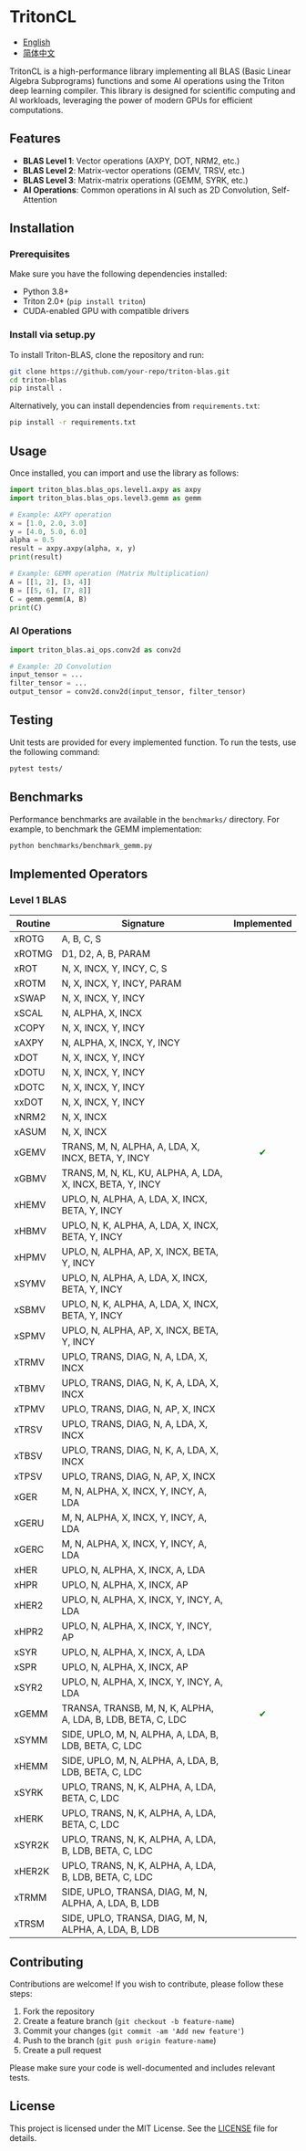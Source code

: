 
# TritonCL
- [English](README.md)
- [简体中文](README_CN.md)

TritonCL is a high-performance library implementing all BLAS (Basic Linear Algebra Subprograms) functions and some AI operations using the Triton deep learning compiler. This library is designed for scientific computing and AI workloads, leveraging the power of modern GPUs for efficient computations.

## Features
- **BLAS Level 1**: Vector operations (AXPY, DOT, NRM2, etc.)
- **BLAS Level 2**: Matrix-vector operations (GEMV, TRSV, etc.)
- **BLAS Level 3**: Matrix-matrix operations (GEMM, SYRK, etc.)
- **AI Operations**: Common operations in AI such as 2D Convolution, Self-Attention

## Installation

### Prerequisites
Make sure you have the following dependencies installed:
- Python 3.8+
- Triton 2.0+ (`pip install triton`)
- CUDA-enabled GPU with compatible drivers

### Install via setup.py

To install Triton-BLAS, clone the repository and run:

```bash
git clone https://github.com/your-repo/triton-blas.git
cd triton-blas
pip install .
```

Alternatively, you can install dependencies from `requirements.txt`:

```bash
pip install -r requirements.txt
```

## Usage

Once installed, you can import and use the library as follows:

```python
import triton_blas.blas_ops.level1.axpy as axpy
import triton_blas.blas_ops.level3.gemm as gemm

# Example: AXPY operation
x = [1.0, 2.0, 3.0]
y = [4.0, 5.0, 6.0]
alpha = 0.5
result = axpy.axpy(alpha, x, y)
print(result)

# Example: GEMM operation (Matrix Multiplication)
A = [[1, 2], [3, 4]]
B = [[5, 6], [7, 8]]
C = gemm.gemm(A, B)
print(C)
```

### AI Operations

```python
import triton_blas.ai_ops.conv2d as conv2d

# Example: 2D Convolution
input_tensor = ...
filter_tensor = ...
output_tensor = conv2d.conv2d(input_tensor, filter_tensor)
```

## Testing

Unit tests are provided for every implemented function. To run the tests, use the following command:

```bash
pytest tests/
```

## Benchmarks

Performance benchmarks are available in the `benchmarks/` directory. For example, to benchmark the GEMM implementation:

```bash
python benchmarks/benchmark_gemm.py
```

## Implemented Operators
### Level 1 BLAS
| Routine            | Signature                                 |   Implemented |
|--------------------|--------------------------------------------|:--------------:|
| xROTG              | A, B, C, S                                | |
| xROTMG             | D1, D2, A, B, PARAM                        | |
| xROT               | N, X, INCX, Y, INCY, C, S                  | |
| xROTM              | N, X, INCX, Y, INCY, PARAM                 | |
| xSWAP              | N, X, INCX, Y, INCY                        | |
| xSCAL              | N, ALPHA, X, INCX                          | |
| xCOPY              | N, X, INCX, Y, INCY                        | |
| xAXPY              | N, ALPHA, X, INCX, Y, INCY                | |
| xDOT               | N, X, INCX, Y, INCY                        | |
| xDOTU              | N, X, INCX, Y, INCY                        | |
| xDOTC              | N, X, INCX, Y, INCY                        | |
| xxDOT              | N, X, INCX, Y, INCY                        | |
| xNRM2              | N, X, INCX                                 | |
| xASUM              | N, X, INCX                                 | |
| xGEMV              | TRANS, M, N, ALPHA, A, LDA, X, INCX, BETA, Y, INCY |  <span style="color:green">&#10004;</span> |
| xGBMV              | TRANS, M, N, KL, KU, ALPHA, A, LDA, X, INCX, BETA, Y, INCY ||
| xHEMV              | UPLO, N, ALPHA, A, LDA, X, INCX, BETA, Y, INCY ||
| xHBMV              | UPLO, N, K, ALPHA, A, LDA, X, INCX, BETA, Y, INCY ||
| xHPMV              | UPLO, N, ALPHA, AP, X, INCX, BETA, Y, INCY ||
| xSYMV              | UPLO, N, ALPHA, A, LDA, X, INCX, BETA, Y, INCY ||
| xSBMV              | UPLO, N, K, ALPHA, A, LDA, X, INCX, BETA, Y, INCY ||
| xSPMV              | UPLO, N, ALPHA, AP, X, INCX, BETA, Y, INCY ||
| xTRMV              | UPLO, TRANS, DIAG, N, A, LDA, X, INCX ||
| xTBMV              | UPLO, TRANS, DIAG, N, K, A, LDA, X, INCX ||
| xTPMV              | UPLO, TRANS, DIAG, N, AP, X, INCX ||
| xTRSV              | UPLO, TRANS, DIAG, N, A, LDA, X, INCX ||
| xTBSV              | UPLO, TRANS, DIAG, N, K, A, LDA, X, INCX ||
| xTPSV              | UPLO, TRANS, DIAG, N, AP, X, INCX ||
| xGER               | M, N, ALPHA, X, INCX, Y, INCY, A, LDA ||
| xGERU              | M, N, ALPHA, X, INCX, Y, INCY, A, LDA ||
| xGERC              | M, N, ALPHA, X, INCX, Y, INCY, A, LDA ||
| xHER               | UPLO, N, ALPHA, X, INCX, A, LDA ||
| xHPR               | UPLO, N, ALPHA, X, INCX, AP ||
| xHER2              | UPLO, N, ALPHA, X, INCX, Y, INCY, A, LDA ||
| xHPR2              | UPLO, N, ALPHA, X, INCX, Y, INCY, AP ||
| xSYR               | UPLO, N, ALPHA, X, INCX, A, LDA ||
| xSPR               | UPLO, N, ALPHA, X, INCX, AP ||
| xSYR2              | UPLO, N, ALPHA, X, INCX, Y, INCY, A, LDA ||
| xGEMM              | TRANSA, TRANSB, M, N, K, ALPHA, A, LDA, B, LDB, BETA, C, LDC |  <span style="color:green">&#10004;</span> |
| xSYMM              | SIDE, UPLO, M, N, ALPHA, A, LDA, B, LDB, BETA, C, LDC ||
| xHEMM              | SIDE, UPLO, M, N, ALPHA, A, LDA, B, LDB, BETA, C, LDC ||
| xSYRK               | UPLO, TRANS, N, K, ALPHA, A, LDA, BETA, C, LDC ||
| xHERK              | UPLO, TRANS, N, K, ALPHA, A, LDA, BETA, C, LDC ||
| xSYR2K             | UPLO, TRANS, N, K, ALPHA, A, LDA, B, LDB, BETA, C, LDC ||
| xHER2K             | UPLO, TRANS, N, K, ALPHA, A, LDA, B, LDB, BETA, C, LDC ||
| xTRMM              | SIDE, UPLO, TRANSA, DIAG, M, N, ALPHA, A, LDA, B, LDB ||
| xTRSM              | SIDE, UPLO, TRANSA, DIAG, M, N, ALPHA, A, LDA, B, LDB ||

## Contributing

Contributions are welcome! If you wish to contribute, please follow these steps:
1. Fork the repository
2. Create a feature branch (`git checkout -b feature-name`)
3. Commit your changes (`git commit -am 'Add new feature'`)
4. Push to the branch (`git push origin feature-name`)
5. Create a pull request

Please make sure your code is well-documented and includes relevant tests.

## License

This project is licensed under the MIT License. See the [LICENSE](LICENSE) file for details.

